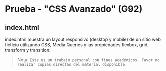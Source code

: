 # Prueba - "CSS Avanzado" (G92)

## index.html
index.html muestra un layout responsivo (desktop y mobile) de un sitio web fictício utilizando CSS, Media Queries y las propiedades flexbox, grid, transform y transition.

> Nota: `Este es un trabajo personal con fines académicos. Favor no realizar copias directas del material disponible.`